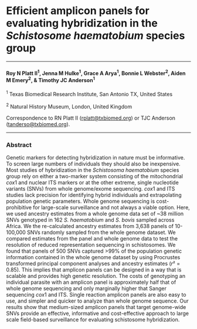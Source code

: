 # Efficient amplicon panels for evaluating hybridization in the <i>Schistosome haematobium</i> species group

---

#### Roy N Platt II<sup>1</sup>, Jenna M Hulke<sup>1</sup>, Grace A Arya<sup>1</sup>, Bonnie L Webster<sup>2</sup>, Aiden M Emery<sup>2</sup>, & Timothy JC Anderson<sup>1</sup>


<p><sup>1</sup> Texas Biomedical Research Institute, San Antonio TX, United States

<sup>2</sup> Natural History Museum, London, United Kingdom</p>

Correspondence to RN Platt II (rplatt@txbiomed.org) or TJC Anderson (tanderso@txbiomed.org).

---

### Abstract
Genetic markers for detecting hybridization in nature must be informative. To screen large numbers of individuals they should also be inexpensive. Most studies of hybridization in the <i>Schistosoma haematobium</i> species group rely on either a two-marker system consisting of the mitochondrial <i>cox</i>1 and nuclear ITS markers or at the other extreme, single nucleotide variants (SNVs) from whole genome/exome sequencing.  <i>cox</i>1 and ITS studies lack precision for identifying hybrid individuals and extrapolating population genetic parameters. Whole genome sequencing is cost-prohibitive for large-scale surveillance and not always a viable option. Here, we used ancestry estimates from a whole genome data set of ~38 million SNVs genotyped in 162 <i>S. haematobium</i> and <i>S. bovis</i> sampled across Africa.  We the re-calculated ancestry estimates from 3,638 panels of 10-100,000 SNVs randomly sampled from the whole genome dataset.  We compared estimates from the panel and whole genome data to test the resolution of reduced representation sequencing in schistosomes.  We found that panels of 500 SNVs captured >99% of the population genetic information contained in the whole genome dataset by using Procrustes transformed principal component analyses and ancestry estimates (<i>r</i>² = 0.85). This implies that amplicon panels can be designed in a way that is scalable and provides high genetic resolution.  The costs of genotyping an individual parasite with an amplicon panel is approximately half that of whole genome sequencing and only marginally higher that Sanger sequencing <i>cox</i>1 and ITS. Single reaction amplicon panels are also easy to use, and simpler and quicker to analyze than whole genome sequence. Our results show that medium-sized amplicon panels that target genome-wide SNVs provide an effective, informative and cost-effective approach to large scale field-based surveillance for evaluating schistosome hybridization.
